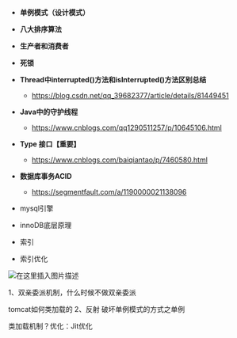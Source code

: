 - **单例模式（设计模式）**

- **八大排序算法**

- **生产者和消费者**
- **死锁**

- **Thread中interrupted()方法和isInterrupted()方法区别总结**
  - https://blog.csdn.net/qq_39682377/article/details/81449451

- **Java中的守护线程**
  - https://www.cnblogs.com/qq1290511257/p/10645106.html

- **Type 接口【重要】**
  - https://www.cnblogs.com/baiqiantao/p/7460580.html

- **数据库事务ACID**
  - https://segmentfault.com/a/1190000021138096

- mysql引擎
- innoDB底层原理
- 索引
- 索引优化



![在这里插入图片描述](https://img-blog.csdnimg.cn/2021012015214817.png?x-oss-process=image/watermark,type_ZmFuZ3poZW5naGVpdGk,shadow_10,text_aHR0cHM6Ly9ibG9nLmNzZG4ubmV0L2ZhbmppYW5oYWk=,size_16,color_FFFFFF,t_70)

1、双亲委派机制，什么时候不做双亲委派

tomcat如何类加载的
2、反射
破坏单例模式的方式之单例


类加载机制？优化：Jit优化



